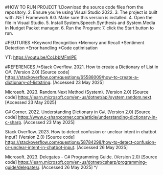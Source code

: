 #HOW TO RUN PROJECT
1.Download the source code files from the repository. 
2. Ensure you're using Visual Studio 2022. 
3. The project is built with .NET Framework 8.0. Make sure this version is installed.
4. Open the file in Visual Studio.
5. Install System.Speech.Synthesis and System.Media in Nudget Packet manager.
6. Run the Program:
7. click the Start button to run.

#FEUTURES
*Keyword Recognition
*Memory and Recall
*Sentiment Detection
*Error handling
*Code optimisation

YT: https://youtu.be/CoLbbMFmlPE

#REFERENCES
/*Stack Overflow. 2021. How to create a Dictionary of List<string> in C#. (Version 2.0) [Source code] https://stackoverflow.com/questions/65588009/how-to-create-a-dictionary-of-liststring. [Accessed 23 May 2025]

Microsoft. 2023. Random.Next Method (System). (Version 2.0) [Source code] https://learn.microsoft.com/en-us/dotnet/api/system.random.next. [Accessed 23 May 2025]

C# Corner. 2022. Understanding Dictionary in C#. (Version 2.0) [Source code] https://www.c-sharpcorner.com/article/understanding-dictionary-in-c-sharp. [Accessed 23 May 2025]

Stack Overflow. 2023. How to detect confusion or unclear intent in chatbot input? (Version 2.0) [Source code] https://stackoverflow.com/questions/58784298/how-to-detect-confusion-or-unclear-intent-in-chatbot-input. [Accessed 26 May 2025]

Microsoft. 2023. Delegates - C# Programming Guide. (Version 2.0) [Source code] https://learn.microsoft.com/en-us/dotnet/csharp/programming-guide/delegates/. [Accessed 26 May 2025]
 */
